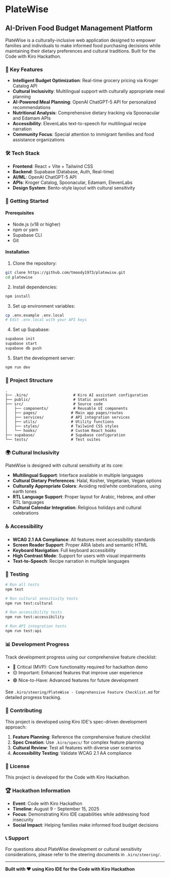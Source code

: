 # PlateWise

## AI-Driven Food Budget Management Platform

PlateWise is a culturally-inclusive web application designed to empower families and individuals to make informed food purchasing decisions while maintaining their dietary preferences and cultural traditions. Built for the Code with Kiro Hackathon.

### 🌟 Key Features

- **Intelligent Budget Optimization**: Real-time grocery pricing via Kroger Catalog API
- **Cultural Inclusivity**: Multilingual support with culturally appropriate meal planning
- **AI-Powered Meal Planning**: OpenAI ChatGPT-5 API for personalized recommendations
- **Nutritional Analysis**: Comprehensive dietary tracking via Spoonacular and Edamam APIs
- **Accessibility**: ElevenLabs text-to-speech for multilingual recipe narration
- **Community Focus**: Special attention to immigrant families and food assistance organizations

### 🛠️ Tech Stack

- **Frontend**: React + Vite + Tailwind CSS
- **Backend**: Supabase (Database, Auth, Real-time)
- **AI/ML**: OpenAI ChatGPT-5 API
- **APIs**: Kroger Catalog, Spoonacular, Edamam, ElevenLabs
- **Design System**: Bento-style layout with cultural sensitivity

### 🚀 Getting Started

#### Prerequisites

- Node.js (v18 or higher)
- npm or yarn
- Supabase CLI
- Git

#### Installation

1. Clone the repository:
```bash
git clone https://github.com/tmoody1973/platewise.git
cd platewise
```

2. Install dependencies:
```bash
npm install
```

3. Set up environment variables:
```bash
cp .env.example .env.local
# Edit .env.local with your API keys
```

4. Set up Supabase:
```bash
supabase init
supabase start
supabase db push
```

5. Start the development server:
```bash
npm run dev
```

### 📁 Project Structure

```
.
├── .kiro/                    # Kiro AI assistant configuration
├── public/                   # Static assets
├── src/                      # Source code
│   ├── components/           # Reusable UI components
│   ├── pages/               # Main app pages/routes
│   ├── services/            # API integration services
│   ├── utils/               # Utility functions
│   ├── styles/              # Tailwind CSS styles
│   └── hooks/               # Custom React hooks
├── supabase/                # Supabase configuration
└── tests/                   # Test suites
```

### 🌍 Cultural Inclusivity

PlateWise is designed with cultural sensitivity at its core:

- **Multilingual Support**: Interface available in multiple languages
- **Cultural Dietary Preferences**: Halal, Kosher, Vegetarian, Vegan options
- **Culturally Appropriate Colors**: Avoiding red/white combinations, using earth tones
- **RTL Language Support**: Proper layout for Arabic, Hebrew, and other RTL languages
- **Cultural Calendar Integration**: Religious holidays and cultural celebrations

### ♿ Accessibility

- **WCAG 2.1 AA Compliance**: All features meet accessibility standards
- **Screen Reader Support**: Proper ARIA labels and semantic HTML
- **Keyboard Navigation**: Full keyboard accessibility
- **High Contrast Mode**: Support for users with visual impairments
- **Text-to-Speech**: Recipe narration in multiple languages

### 🧪 Testing

```bash
# Run all tests
npm test

# Run cultural sensitivity tests
npm run test:cultural

# Run accessibility tests
npm run test:accessibility

# Run API integration tests
npm run test:api
```

### 📊 Development Progress

Track development progress using our comprehensive feature checklist:
- 🔴 Critical (MVP): Core functionality required for hackathon demo
- 🟡 Important: Enhanced features that improve user experience
- 🟢 Nice-to-Have: Advanced features for future development

See `.kiro/steering/PlateWise - Comprehensive Feature Checklist.md` for detailed progress tracking.

### 🤝 Contributing

This project is developed using Kiro IDE's spec-driven development approach:

1. **Feature Planning**: Reference the comprehensive feature checklist
2. **Spec Creation**: Use `.kiro/specs/` for complex feature planning
3. **Cultural Review**: Test all features with diverse user scenarios
4. **Accessibility Testing**: Validate WCAG 2.1 AA compliance

### 📝 License

This project is developed for the Code with Kiro Hackathon.

### 🏆 Hackathon Information

- **Event**: Code with Kiro Hackathon
- **Timeline**: August 9 - September 15, 2025
- **Focus**: Demonstrating Kiro IDE capabilities while addressing food insecurity
- **Social Impact**: Helping families make informed food budget decisions

### 📞 Support

For questions about PlateWise development or cultural sensitivity considerations, please refer to the steering documents in `.kiro/steering/`.

---

**Built with ❤️ using Kiro IDE for the Code with Kiro Hackathon**